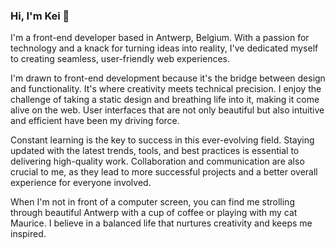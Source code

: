 ### Hi, I'm Kei 👋

I'm a front-end developer based in Antwerp, Belgium. With a passion for technology and a knack for turning ideas into reality, I've dedicated myself to creating seamless, user-friendly web experiences.

I'm drawn to front-end development because it's the bridge between design and functionality. It's where creativity meets technical precision. I enjoy the challenge of taking a static design and breathing life into it, making it come alive on the web. User interfaces that are not only beautiful but also intuitive and efficient have been my driving force.

Constant learning is the key to success in this ever-evolving field. Staying updated with the latest trends, tools, and best practices is essential to delivering high-quality work. Collaboration and communication are also crucial to me, as they lead to more successful projects and a better overall experience for everyone involved.

When I'm not in front of a computer screen, you can find me strolling through beautiful Antwerp with a cup of coffee or playing with my cat Maurice. I believe in a balanced life that nurtures creativity and keeps me inspired.
